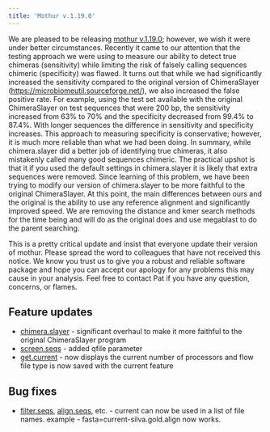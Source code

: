 ```yaml
---
title: 'Mothur v.1.19.0'
---
```

We are pleased to be releasing [mothur
v.1.19.0](mothur_v.1.19.0); however, we wish it were under
better circumstances. Recently it came to our attention that the testing
approach we were using to measure our ability to detect true chimeras
(sensitivity) while limiting the risk of falsely calling sequences
chimeric (specificity) was flawed. It turns out that while we had
significantly increased the sensitivity compared to the original version
of ChimeraSlayer (https://microbiomeutil.sourceforge.net/), we also
increased the false positive rate. For example, using the test set
available with the original ChimeraSlayer on test sequences that were
200 bp, the sensitivity increased from 63% to 70% and the specificity
decreased from 99.4% to 87.4%. With longer sequences the difference in
sensitivity and specificity increases. This approach to measuring
specificity is conservative; however, it is much more reliable than what
we had been doing. In summary, while chimera.slayer did a better job of
identifying true chimeras, it also mistakenly called many good sequences
chimeric. The practical upshot is that it if you used the default
settings in chimera.slayer it is likely that extra sequences were
removed. Since learning of this problem, we have been trying to modify
our version of chimera.slayer to be more faithful to the original
ChimeraSlayer. At this point, the main differences between ours and the
original is the ability to use any reference alignment and significantly
improved speed. We are removing the distance and kmer search methods for
the time being and will do as the original does and use megablast to do
the parent searching.

This is a pretty critical update and insist that everyone update their
version of mothur. Please spread the word to colleagues that have not
received this notice. We know you trust us to give you a robust and
reliable software package and hope you can accept our apology for any
problems this may cause in your analysis. Feel free to contact Pat if
you have any question, concerns, or flames.

## Feature updates

-   [chimera.slayer](chimera.slayer) - significant overhaul
    to make it more faithful to the original ChimeraSlayer program
-   [screen.seqs](screen.seqs) - added qfile parameter
-   [get.current](get.current) - now displays the current
    number of processors and flow file type is now saved with the
    current feature

## Bug fixes

-   [filter.seqs](filter.seqs),
    [align.seqs](align.seqs), etc. - current can now be used
    in a list of file names. example - fasta=current-silva.gold.align
    now works.
